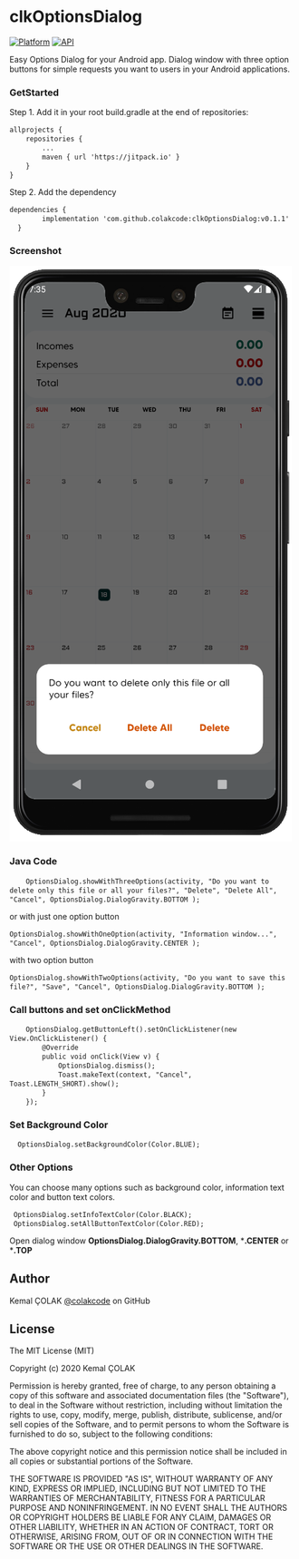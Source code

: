 # clkOptionsDialog

[![Platform](https://img.shields.io/badge/platform-android-green.svg)](https://developer.android.com/)
[![API](https://img.shields.io/badge/API-21%2B-brightgreen.svg?style=flat)](https://developer.android.com/about/versions/android-5.0)

Easy Options Dialog for your Android app. Dialog window with three option buttons for simple requests you want to users in your Android applications.

### GetStarted

Step 1. Add it in your root build.gradle at the end of repositories:

	allprojects {
		repositories {
			...
			maven { url 'https://jitpack.io' }
		}
	}
Step 2. Add the dependency

    dependencies {
	        implementation 'com.github.colakcode:clkOptionsDialog:v0.1.1'
	  }

### Screenshot
![OptionsDialog](https://github.com/colakcode/clkOptionsDialog/blob/master/media/options_dialog.png)


### Java Code
        OptionsDialog.showWithThreeOptions(activity, "Do you want to delete only this file or all your files?", "Delete", "Delete All", "Cancel", OptionsDialog.DialogGravity.BOTTOM );

or with just one option button<br/>

	OptionsDialog.showWithOneOption(activity, "Information window...", "Cancel", OptionsDialog.DialogGravity.CENTER );
	
with two option button<br/>

	OptionsDialog.showWithTwoOptions(activity, "Do you want to save this file?", "Save", "Cancel", OptionsDialog.DialogGravity.BOTTOM );
        
### Call buttons and set onClickMethod
        OptionsDialog.getButtonLeft().setOnClickListener(new View.OnClickListener() {
            @Override
            public void onClick(View v) {
                OptionsDialog.dismiss();
                Toast.makeText(context, "Cancel", Toast.LENGTH_SHORT).show();
            }
        });

### Set Background Color
      OptionsDialog.setBackgroundColor(Color.BLUE);
      
### Other Options
You can choose many options such as background color, information text color and button text colors.
     
     OptionsDialog.setInfoTextColor(Color.BLACK);
     OptionsDialog.setAllButtonTextColor(Color.RED);
     
 Open dialog window **OptionsDialog.DialogGravity.BOTTOM**, ***.CENTER** or ***.TOP**
     
## Author
Kemal ÇOLAK [@colakcode](https://github.com/colakcode/) on GitHub

## License

The MIT License (MIT)

Copyright (c) 2020 Kemal ÇOLAK

Permission is hereby granted, free of charge, to any person obtaining a copy of this software and associated documentation files (the "Software"), to deal in the Software without restriction, including without limitation the rights to use, copy, modify, merge, publish, distribute, sublicense, and/or sell copies of the Software, and to permit persons to whom the Software is furnished to do so, subject to the following conditions:

The above copyright notice and this permission notice shall be included in all copies or substantial portions of the Software.

THE SOFTWARE IS PROVIDED "AS IS", WITHOUT WARRANTY OF ANY KIND, EXPRESS OR IMPLIED, INCLUDING BUT NOT LIMITED TO THE WARRANTIES OF MERCHANTABILITY, FITNESS FOR A PARTICULAR PURPOSE AND NONINFRINGEMENT. IN NO EVENT SHALL THE AUTHORS OR COPYRIGHT HOLDERS BE LIABLE FOR ANY CLAIM, DAMAGES OR OTHER LIABILITY, WHETHER IN AN ACTION OF CONTRACT, TORT OR OTHERWISE, ARISING FROM, OUT OF OR IN CONNECTION WITH THE SOFTWARE OR THE USE OR OTHER DEALINGS IN THE SOFTWARE.
